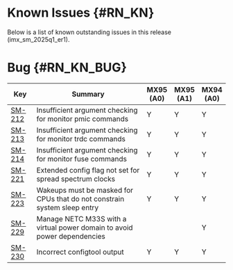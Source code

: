 Known Issues {#RN_KN}
============

Below is a list of known outstanding issues in this release (imx_sm_2025q1_er1).

Bug {#RN_KN_BUG}
============

| Key     | Summary                        | MX95<br> (A0) | MX95<br> (A1) | MX94<br> (A0) |
|------------|-------------------------------|---|---|---|
| [SM-212](https://jira.sw.nxp.com/projects/SM/issues/SM-212) | Insufficient argument checking for monitor pmic commands | Y | Y | Y |
| [SM-213](https://jira.sw.nxp.com/projects/SM/issues/SM-213) | Insufficient argument checking for monitor trdc commands | Y | Y | Y |
| [SM-214](https://jira.sw.nxp.com/projects/SM/issues/SM-214) | Insufficient argument checking for monitor fuse commands | Y | Y | Y |
| [SM-221](https://jira.sw.nxp.com/projects/SM/issues/SM-221) | Extended config flag not set for spread spectrum clocks | Y | Y | Y |
| [SM-223](https://jira.sw.nxp.com/projects/SM/issues/SM-223) | Wakeups must be masked for CPUs that do not constrain system sleep entry | Y | Y | Y |
| [SM-229](https://jira.sw.nxp.com/projects/SM/issues/SM-229) | Manage NETC M33S with a virtual power domain to avoid power dependencies | | | Y |
| [SM-230](https://jira.sw.nxp.com/projects/SM/issues/SM-230) | Incorrect configtool output | Y | Y | Y |

